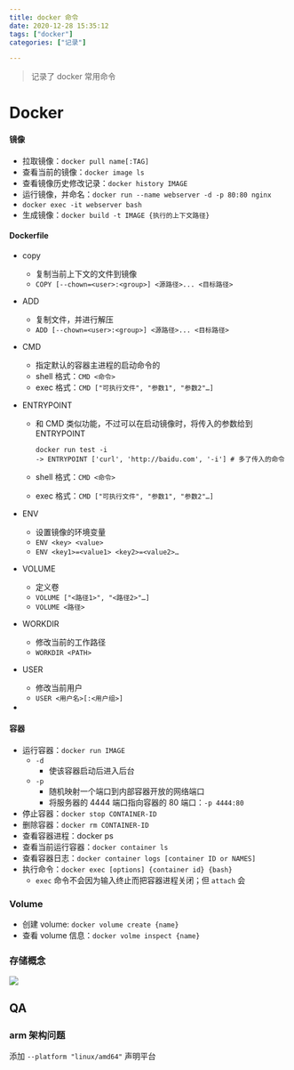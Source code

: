 ```yaml
---
title: docker 命令
date: 2020-12-28 15:35:12
tags: ["docker"]
categories: ["记录"]

---
```


> 记录了 docker 常用命令

 # Docker

#### 镜像

* 拉取镜像：`docker pull name[:TAG]`
* 查看当前的镜像：`docker image ls`
* 查看镜像历史修改记录：`docker history IMAGE`
* 运行镜像，并命名：`docker run --name webserver -d -p 80:80 nginx`
* `docker exec -it webserver bash`
* 生成镜像：`docker build -t IMAGE {执行的上下文路径}`



#### Dockerfile

* copy

  * 复制当前上下文的文件到镜像
  * `COPY [--chown=<user>:<group>] <源路径>... <目标路径>`

* ADD

  * 复制文件，并进行解压
  * `ADD [--chown=<user>:<group>] <源路径>... <目标路径>`

* CMD

  * 指定默认的容器主进程的启动命令的
  * shell 格式：`CMD <命令>`
  * exec 格式：`CMD ["可执行文件", "参数1", "参数2"…]`

* ENTRYPOINT

  * 和 CMD 类似功能，不过可以在启动镜像时，将传入的参数给到 ENTRYPOINT

    ```shell
    docker run test -i
    -> ENTRYPOINT ['curl', 'http://baidu.com', '-i'] # 多了传入的命令
    ```

  * shell 格式：`CMD <命令>`

  * exec 格式：`CMD ["可执行文件", "参数1", "参数2"…]`

* ENV

  * 设置镜像的环境变量
  * `ENV <key> <value>`
  * `ENV <key1>=<value1> <key2>=<value2>…`

* VOLUME

  * 定义卷
  * `VOLUME ["<路径1>", "<路径2>"…]`
  * `VOLUME <路径>`

* WORKDIR

  * 修改当前的工作路径
  * `WORKDIR <PATH>`

* USER

  * 修改当前用户
  * `USER <用户名>[:<用户组>]`

* 



#### 容器

* 运行容器：`docker run IMAGE`
  * `-d`
    * 使该容器启动后进入后台
  * `-p`
    * 随机映射一个端口到内部容器开放的网络端口
    * 将服务器的 4444 端口指向容器的 80 端口：`-p 4444:80`
* 停止容器：`docker stop CONTAINER-ID`
* 删除容器：`docker rm CONTAINER-ID`
* 查看容器进程：docker ps
* 查看当前运行容器：`docker container ls`
* 查看容器日志：`docker container logs [container ID or NAMES]`
* 执行命令：`docker exec [options] {container id} {bash}`
  * `exec` 命令不会因为输入终止而把容器进程关闭；但 `attach` 会



### Volume

* 创建 volume: `docker volume create {name}`
* 查看 volume 信息：`docker volme inspect {name}`





### 存储概念

![](http://md.rni-l.com/md/docker-types-of-mounts.png)





## QA

### arm 架构问题

添加 `--platform "linux/amd64"` 声明平台

